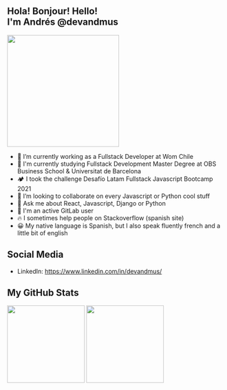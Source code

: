 ## Hola! Bonjour! Hello! <br>I'm Andrés @devandmus

<img align='center' src="https://media.giphy.com/media/LmNwrBhejkK9EFP504/giphy.gif" width="260">

- 🔭 I’m currently working as a Fullstack Developer at Wom Chile
- 🌱 I'm currently studying Fullstack Development Master Degree at OBS Business School & Universitat de Barcelona
- 🏕️ I took the challenge Desafío Latam Fullstack Javascript Bootcamp 2021
- 👯 I’m looking to collaborate on every Javascript or Python cool stuff
- 💬 Ask me about React, Javascript, Django or Python
- 🤖 I'm an active GitLab user
- 🔥 I sometimes help people on Stackoverflow (spanish site)
- 😀 My native language is Spanish, but I also speak fluently french and a little bit of english

## Social Media

- LinkedIn: https://www.linkedin.com/in/devandmus/

## My GitHub Stats

<img height="180em" src="https://github-readme-stats.vercel.app/api?username=devandmus&show_icons=true&hide_border=true&&count_private=true&include_all_commits=true&theme=dark" />

<img height="180em" src="https://github-readme-stats.vercel.app/api/top-langs/?username=devandmus&langs_count=8&layout=compact&theme=dark" />
